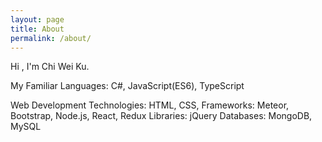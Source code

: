 ```yaml
---
layout: page
title: About
permalink: /about/
---
```

Hi , I'm Chi Wei Ku.

My  Familiar  Languages:  C#,  JavaScript(ES6),  TypeScript

Web  Development  Technologies:  HTML,  CSS,
Frameworks:  Meteor,  Bootstrap,  Node.js,  React,  Redux
Libraries:  jQuery
Databases:  MongoDB,  MySQL
